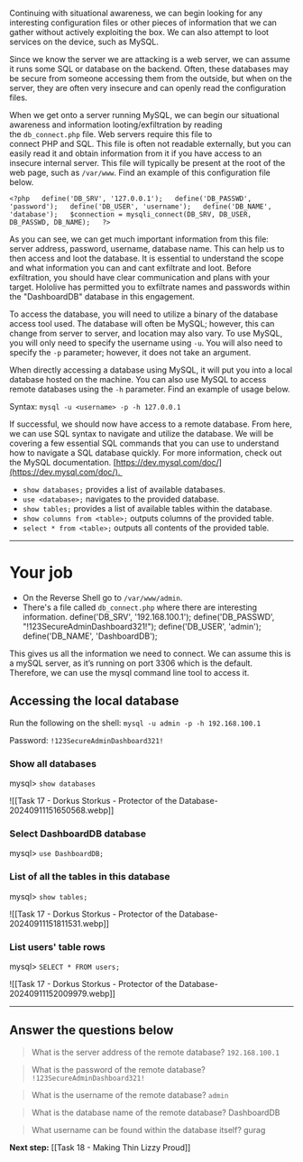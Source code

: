 Continuing with situational awareness, we can begin looking for any interesting configuration files or other pieces of information that we can gather without actively exploiting the box. We can also attempt to loot services on the device, such as MySQL.  

Since we know the server we are attacking is a web server, we can assume it runs some SQL or database on the backend. Often, these databases may be secure from someone accessing them from the outside, but when on the server, they are often very insecure and can openly read the configuration files.

When we get onto a server running MySQL, we can begin our situational awareness and information looting/exfiltration by reading the `db_connect.php` file. Web servers require this file to connect PHP and SQL. This file is often not readable externally, but you can easily read it and obtain information from it if you have access to an insecure internal server. This file will typically be present at the root of the web page, such as `/var/www`. Find an example of this configuration file below.  

`<?php   define('DB_SRV', '127.0.0.1');   define('DB_PASSWD', 'password');   define('DB_USER', 'username');   define('DB_NAME', 'database');   $connection = mysqli_connect(DB_SRV, DB_USER, DB_PASSWD, DB_NAME);   ?>`

As you can see, we can get much important information from this file: server address, password, username, database name. This can help us to then access and loot the database. It is essential to understand the scope and what information you can and cant exfiltrate and loot. Before exfiltration, you should have clear communication and plans with your target. Hololive has permitted you to exfiltrate names and passwords within the "DashboardDB" database in this engagement.

To access the database, you will need to utilize a binary of the database access tool used. The database will often be MySQL; however, this can change from server to server, and location may also vary. To use MySQL, you will only need to specify the username using `-u`. You will also need to specify the `-p` parameter; however, it does not take an argument.

When directly accessing a database using MySQL, it will put you into a local database hosted on the machine. You can also use MySQL to access remote databases using the `-h` parameter. Find an example of usage below.  

Syntax: `mysql -u <username> -p -h 127.0.0.1`

If successful, we should now have access to a remote database. From here, we can use SQL syntax to navigate and utilize the database. We will be covering a few essential SQL commands that you can use to understand how to navigate a SQL database quickly. For more information, check out the MySQL documentation. [https://dev.mysql.com/doc/](https://dev.mysql.com/doc/).   

- `show databases;` provides a list of available databases.
- `use <database>;` navigates to the provided database.
- `show tables;` provides a list of available tables within the database.
- `show columns from <table>;` outputs columns of the provided table.
- `select * from <table>;` outputs all contents of the provided table.


---

# Your job

- On the Reverse Shell go to `/var/www/admin`.
- There's a file called `db_connect.php` where there are interesting information.
	define('DB_SRV', '192.168.100.1');
	define('DB_PASSWD', "!123SecureAdminDashboard321!");
	define('DB_USER', 'admin');
	define('DB_NAME', 'DashboardDB');

This gives us all the information we need to connect. We can assume this is a mySQL server, as it’s running on port 3306 which is the default. Therefore, we can use the mysql command line tool to access it.
## Accessing the local database

Run the following on the shell:
`mysql -u admin -p -h 192.168.100.1 `

Password: `!123SecureAdminDashboard321!`

### Show all databases

mysql> `show databases`

![[Task 17 - Dorkus Storkus - Protector of the Database-20240911151650568.webp]]
### Select DashboardDB database

mysql> `use DashboardDB;`


### List of all the tables in this database

mysql> `show tables;`

![[Task 17 - Dorkus Storkus - Protector of the Database-20240911151811531.webp]]

### List users' table rows

mysql> `SELECT * FROM users;`

![[Task 17 - Dorkus Storkus - Protector of the Database-20240911152009979.webp]]



---

## Answer the questions below

> What is the server address of the remote database?
> `192.168.100.1`

> What is the password of the remote database?
> `!123SecureAdminDashboard321!`

> What is the username of the remote database?
> `admin`

> What is the database name of the remote database?
> DashboardDB

> What username can be found within the database itself?
> gurag


**Next step:** [[Task 18 - Making Thin Lizzy Proud]]
